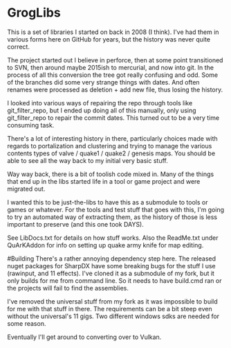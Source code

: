 # GrogLibs
This is a set of libraries I started on back in 2008 (I think).  I've had them in various forms here on GitHub for years, but the history was never quite correct.

The project started out I believe in perforce, then at some point transitioned to SVN, then around maybe 2015ish to mercurial, and now into git.  In the process of all this conversion the tree got really confusing and odd.  Some of the branches did some very strange things with dates.  And often renames were processed as deletion + add new file, thus losing the history.

I looked into various ways of repairing the repo through tools like git_filter_repo, but I ended up doing all of this manually, only using git_filter_repo to repair the commit dates.  This turned out to be a very time consuming task.

There's a lot of interesting history in there, particularly choices made with regards to portalization and clustering and trying to manage the various contents types of valve / quake1 / quake2 / genesis maps.  You should be able to see all the way back to my initial very basic stuff.

Way way back, there is a bit of toolish code mixed in.  Many of the things that end up in the libs started life in a tool or game project and were migrated out.

I wanted this to be just-the-libs to have this as a submodule to tools or games or whatever.  For the tools and test stuff that goes with this, I'm going to try an automated way of extracting them, as the history of those is less important to preserve (and this one took DAYS).

See LibDocs.txt for details on how stuff works.  Also the ReadMe.txt under QuArKAddon for info on setting up quake army knife for map editing.

#Building
There's a rather annoying dependency step here.  The released nuget packages for SharpDX have some breaking bugs for the stuff I use (rawinput, and 11 effects).  I've cloned it as a submodule of my fork, but it only builds for me from command line.  So it needs to have build.cmd ran or the projects will fail to find the assemblies.

I've removed the universal stuff from my fork as it was impossible to build for me with that stuff in there.  The requirements can be a bit steep even without the universal's 11 gigs.  Two different windows sdks are needed for some reason.

Eventually I'll get around to converting over to Vulkan.
